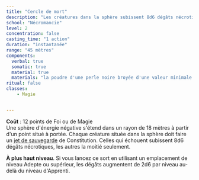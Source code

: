 ```yaml
---
title: "Cercle de mort"
description: "Les créatures dans la sphère subissent 8d6 dégâts nécrotiques."
school: "Nécromancie"
level: 2
concentration: false
casting_time: "1 action"
duration: "instantanée"
range: "45 mètres"
components:
  verbal: true
  somatic: true
  material: true
  materials: "la poudre d'une perle noire broyée d'une valeur minimale de 500 po"
ritual: false
classes:
    - Magie


---
```

**Coût** : 12 points de Foi ou de Magie  
Une sphère d'énergie négative s'étend dans un rayon de 18 mètres à partir d'un point situé à portée. Chaque créature située dans la sphère doit faire un [jet de sauvegarde](/utiliser-les-caracteristiques/#jets-de-sauvegarde) de Constitution. Celles qui échouent subissent 8d6 dégâts nécrotiques, les autres la moitié seulement.

**À plus haut niveau**. Si vous lancez ce sort en utilisant un emplacement de niveau Adepte ou supérieur, les dégâts augmentent de 2d6 par niveau au-delà du niveau d'Apprenti.
